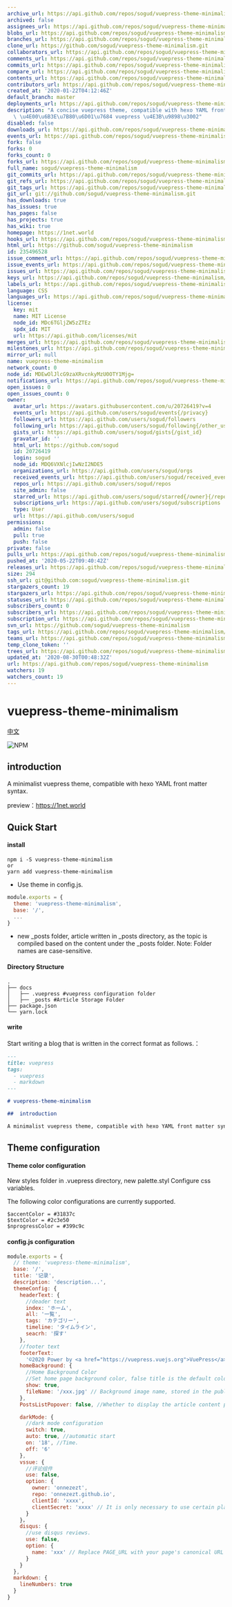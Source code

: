 ```yaml
---
archive_url: https://api.github.com/repos/sogud/vuepress-theme-minimalism/{archive_format}{/ref}
archived: false
assignees_url: https://api.github.com/repos/sogud/vuepress-theme-minimalism/assignees{/user}
blobs_url: https://api.github.com/repos/sogud/vuepress-theme-minimalism/git/blobs{/sha}
branches_url: https://api.github.com/repos/sogud/vuepress-theme-minimalism/branches{/branch}
clone_url: https://github.com/sogud/vuepress-theme-minimalism.git
collaborators_url: https://api.github.com/repos/sogud/vuepress-theme-minimalism/collaborators{/collaborator}
comments_url: https://api.github.com/repos/sogud/vuepress-theme-minimalism/comments{/number}
commits_url: https://api.github.com/repos/sogud/vuepress-theme-minimalism/commits{/sha}
compare_url: https://api.github.com/repos/sogud/vuepress-theme-minimalism/compare/{base}...{head}
contents_url: https://api.github.com/repos/sogud/vuepress-theme-minimalism/contents/{+path}
contributors_url: https://api.github.com/repos/sogud/vuepress-theme-minimalism/contributors
created_at: '2020-01-22T04:12:46Z'
default_branch: master
deployments_url: https://api.github.com/repos/sogud/vuepress-theme-minimalism/deployments
description: "A concise vuepress theme, compatible with hexo YAML front matter syntax.\
  \ \u4E00\u6B3E\u7B80\u6D01\u7684 vuepress \u4E3B\u9898\u3002"
disabled: false
downloads_url: https://api.github.com/repos/sogud/vuepress-theme-minimalism/downloads
events_url: https://api.github.com/repos/sogud/vuepress-theme-minimalism/events
fork: false
forks: 0
forks_count: 0
forks_url: https://api.github.com/repos/sogud/vuepress-theme-minimalism/forks
full_name: sogud/vuepress-theme-minimalism
git_commits_url: https://api.github.com/repos/sogud/vuepress-theme-minimalism/git/commits{/sha}
git_refs_url: https://api.github.com/repos/sogud/vuepress-theme-minimalism/git/refs{/sha}
git_tags_url: https://api.github.com/repos/sogud/vuepress-theme-minimalism/git/tags{/sha}
git_url: git://github.com/sogud/vuepress-theme-minimalism.git
has_downloads: true
has_issues: true
has_pages: false
has_projects: true
has_wiki: true
homepage: https://1net.world
hooks_url: https://api.github.com/repos/sogud/vuepress-theme-minimalism/hooks
html_url: https://github.com/sogud/vuepress-theme-minimalism
id: 235496528
issue_comment_url: https://api.github.com/repos/sogud/vuepress-theme-minimalism/issues/comments{/number}
issue_events_url: https://api.github.com/repos/sogud/vuepress-theme-minimalism/issues/events{/number}
issues_url: https://api.github.com/repos/sogud/vuepress-theme-minimalism/issues{/number}
keys_url: https://api.github.com/repos/sogud/vuepress-theme-minimalism/keys{/key_id}
labels_url: https://api.github.com/repos/sogud/vuepress-theme-minimalism/labels{/name}
language: CSS
languages_url: https://api.github.com/repos/sogud/vuepress-theme-minimalism/languages
license:
  key: mit
  name: MIT License
  node_id: MDc6TGljZW5zZTEz
  spdx_id: MIT
  url: https://api.github.com/licenses/mit
merges_url: https://api.github.com/repos/sogud/vuepress-theme-minimalism/merges
milestones_url: https://api.github.com/repos/sogud/vuepress-theme-minimalism/milestones{/number}
mirror_url: null
name: vuepress-theme-minimalism
network_count: 0
node_id: MDEwOlJlcG9zaXRvcnkyMzU0OTY1Mjg=
notifications_url: https://api.github.com/repos/sogud/vuepress-theme-minimalism/notifications{?since,all,participating}
open_issues: 0
open_issues_count: 0
owner:
  avatar_url: https://avatars.githubusercontent.com/u/20726419?v=4
  events_url: https://api.github.com/users/sogud/events{/privacy}
  followers_url: https://api.github.com/users/sogud/followers
  following_url: https://api.github.com/users/sogud/following{/other_user}
  gists_url: https://api.github.com/users/sogud/gists{/gist_id}
  gravatar_id: ''
  html_url: https://github.com/sogud
  id: 20726419
  login: sogud
  node_id: MDQ6VXNlcjIwNzI2NDE5
  organizations_url: https://api.github.com/users/sogud/orgs
  received_events_url: https://api.github.com/users/sogud/received_events
  repos_url: https://api.github.com/users/sogud/repos
  site_admin: false
  starred_url: https://api.github.com/users/sogud/starred{/owner}{/repo}
  subscriptions_url: https://api.github.com/users/sogud/subscriptions
  type: User
  url: https://api.github.com/users/sogud
permissions:
  admin: false
  pull: true
  push: false
private: false
pulls_url: https://api.github.com/repos/sogud/vuepress-theme-minimalism/pulls{/number}
pushed_at: '2020-05-22T09:40:42Z'
releases_url: https://api.github.com/repos/sogud/vuepress-theme-minimalism/releases{/id}
size: 294
ssh_url: git@github.com:sogud/vuepress-theme-minimalism.git
stargazers_count: 19
stargazers_url: https://api.github.com/repos/sogud/vuepress-theme-minimalism/stargazers
statuses_url: https://api.github.com/repos/sogud/vuepress-theme-minimalism/statuses/{sha}
subscribers_count: 0
subscribers_url: https://api.github.com/repos/sogud/vuepress-theme-minimalism/subscribers
subscription_url: https://api.github.com/repos/sogud/vuepress-theme-minimalism/subscription
svn_url: https://github.com/sogud/vuepress-theme-minimalism
tags_url: https://api.github.com/repos/sogud/vuepress-theme-minimalism/tags
teams_url: https://api.github.com/repos/sogud/vuepress-theme-minimalism/teams
temp_clone_token: ''
trees_url: https://api.github.com/repos/sogud/vuepress-theme-minimalism/git/trees{/sha}
updated_at: '2020-08-30T00:48:32Z'
url: https://api.github.com/repos/sogud/vuepress-theme-minimalism
watchers: 19
watchers_count: 19
---
```


# vuepress-theme-minimalism
[中文](https://github.com/onnezezt/vuepress-theme-minimalism/blob/master/Zh.md)

![NPM](https://img.shields.io/npm/l/vuepress-theme-minimalism) 
<a href="https://www.npmjs.com/package/vuepress-theme-minimalism"> <img src="https://img.shields.io/npm/v/vuepress-theme-minimalism" alt=""></a>
<a href="https://www.npmjs.com/package/vuepress-theme-minimalism"> <img src="https://img.shields.io/npm/dt/vuepress-theme-minimalism" alt=""></a>

## introduction

A minimalist vuepress theme, compatible with hexo YAML front matter syntax.

preview：https://1net.world

## Quick Start

#### install

```
npm i -S vuepress-theme-minimalism
or
yarn add vuepress-theme-minimalism
```

- Use theme in config.js.

```js
module.exports = {
  theme: 'vuepress-theme-minimalism',
  base: '/',
  ...
}
```

- new _posts folder, article written in _posts directory, as the topic is compiled based on the content under the _posts folder. Note: Folder names are case-sensitive.

#### Directory Structure

```
.
├── docs
│   ├── .vuepress #vuepress configuration folder
│   ├── _posts #Article Storage Folder
├── package.json
└── yarn.lock
```

#### write

Start writing a blog that is written in the correct format as follows.：

```markdown
---
title: vuepress
tags:
  - vuepress
  - markdown
---

# vuepress-theme-minimalism

##  introduction

A minimalist vuepress theme, compatible with hexo YAML front matter syntax.
```

## Theme configuration

#### Theme color configuration

New styles folder in .vuepress directory, new palette.styl Configure css variables.

The following color configurations are currently supported.

``` stylus
$accentColor = #31837c 
$textColor = #2c3e50 
$nprogressColor = #399c9c 
```

#### config.js configuration

```js
module.exports = {
  // theme: 'vuepress-theme-minimalism',
  base: '/',
  title: '记录',
  description: 'description...',
  themeConfig: {
    headerText: {
      //deader text
      index: 'ホーム',
      all: '一覧',
      tags: 'カテゴリー',
      timeline: 'タイムライン',
      seacrh: '探す'
    },
    //footer text
    footerText:
      '©2020 Power by <a href="https://vuepress.vuejs.org">VuePress</a> <a href="https://github.com/onnezezt/vuepress-theme-minimalism">Theme minimalism</a>',
    homeBackground: {
      //Home Background Color
      //Set home page background color, false title is the default color
      show: true,
      fileName: '/xxx.jpg' // Background image name, stored in the public directory
    },
    PostsListPopover: false, //Whether to display the article content prompt

    darkMode: {
      //dark mode configuration
      switch: true, 
      auto: true, //automatic start
      on: '18', //Time.
      off: '6'
    },
    vssue: {
      //评论组件
      use: false,
      option: {
        owner: 'onnezezt',
        repo: 'onnezezt.github.io',
        clientId: 'xxxx',
        clientSecret: 'xxxx' // It is only necessary to use certain platforms
      }
    }，
    disqus: {
      //use disqus reviews.
      use: false,
      option: {
        name: 'xxx' // Replace PAGE_URL with your page's canonical URL variable
      }
    }
  },
  markdown: {
    lineNumbers: true
  }
}
```
